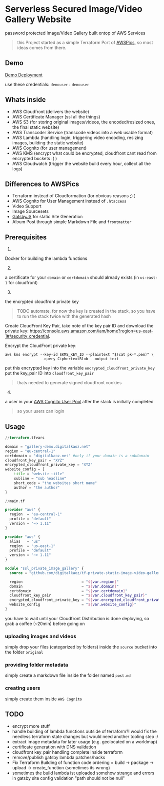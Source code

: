 # Serverless Secured Image/Video Gallery Website

password protected Image/Video Gallery built ontop of AWS Services

> this Project started as a simple Terraform Port of [AWSPics](https://github.com/jpsim/AWSPics), so most ideas comes from there.

## Demo

[Demo Deployment](https://gallery-demo.digitalkaoz.net/)

use these credentials: `demouser` : `demouser`

## Whats inside

* AWS Cloudfront (delivers the website)
* AWS Certificate Manager (ssl all the things)
* AWS S3 (for storing original images/videos, the encoded/resized ones, the final static website)
* AWS Transcoder Service (transcode videos into a web usable format)
* AWS Lambda (handling login, triggering video encoding, resizing images, building the static website)
* AWS Cognito (for user management)
* AWS KMS (encrypt what could be encrypted, cloudfront cant read from encrypted buckets :( )
* AWS Cloudwatch (trigger the website build every hour, collect all the logs)

## Differences to AWSPics

* Terraform instead of Cloudformation (for obvious reasons ;) )
* AWS Cognito for User Management instead of `.htaccess`
* Video Support
* Image Sourcesets
* [GatsbyJS](https://www.gatsbyjs.org/) for static Site Generation
* Album Post through simple Markdown File and `frontmatter`

## Prerequisites

1.
Docker for building the lambda functions

2.
a certificate for your `domain` or `certdomain` should already exists (in `us-east-1` for cloudfront)

3.
the encrypted cloudfront private key

> TODO automate, for now the key is created in the stack, so you have to run the stack twice with the generated hash

Create CloudFront Key Pair, take note of the key pair ID and download the private key: https://console.aws.amazon.com/iam/home?region=us-east-1#/security_credential.

Encrypt the CloudFront private key:

```
aws kms encrypt --key-id $KMS_KEY_ID --plaintext "$(cat pk-*.pem)" \
                --query CiphertextBlob --output text
```

put this encrypted key into the variable `encrypted_cloudfront_private_key`
put the key_pair ID into `cloudfront_key_pair`

> thats needed to generate signed cloudfront cookies

4.
a user in your [AWS Cognito User Pool](https://eu-central-1.console.aws.amazon.com/cognito/home?region=eu-central-1#) after the stack is initially completed

> so your users can login

## Usage

```tf
//terraform.tfvars

domain = "gallery-demo.digitalkaoz.net"
region = "eu-central-1"
certdomain = "digitalkaoz.net" #only if your domain is a subdomain
cloudfront_key_pair = "XYZ"
encrypted_cloudfront_private_key = "XYZ"
website_config = {
    title = "website title"
    subline = "sub headline"
    short_code = "the websites short name"
    author = "the author"
}
```

```tf
//main.tf

provider "aws" {
  region  = "eu-central-1"
  profile = "default"
  version = "~> 1.11"
}

provider "aws" {
  alias   = "us"
  region  = "us-east-1"
  profile = "default"
  version = "~> 1.11"
}

module "ssl_private_image_gallery" {
  source = "github.com/digitalkaoz/tf-private-static-image-video-gallery"

  region                           = "${var.region}"
  domain                           = "${var.domain}"
  certdomain                       = "${var.certdomain}"
  cloudfront_key_pair              = "${var.cloudfront_key_pair}"
  encrypted_cloudfront_private_key = "${var.encrypted_cloudfront_private_key}"
  website_config                   = "${var.website_config}"
}
```

you have to wait until your Cloudfront Distribution is done deploying, so grab a coffee (~20min) before going on

### uploading images and videos

simply drop your files (categorized by folders) inside the `source` bucket into the folder `original`

### providing folder metadata

simply create a markdown file inside the folder named `post.md`

### creating users

simply create them inside `AWS Cognito`

## TODO

* encrypt more stuff
* handle building of lambda functions outside of terraform?! would fix the needless terraform state changes but would need another tooling step :/
* extract image metadata for later usage (e.g. geolocated on a worldmap)
* certificate generation with DNS validation
* cloudfront key_pair handling complete inside terraform
* remove/publish gatsby lambda patches/hacks
* Fix Terraform Building of function code ordering = build -> package -> upload -> create_function (sometimes its wrong)
* sometimes the build lambda ist uploaded somehow strange and errors in gatsby site config validation "path should not be null"